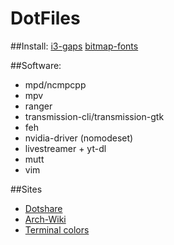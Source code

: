 # DotFiles

##Install:
[i3-gaps](https://aur.archlinux.org/packages/i3-gaps-git/)
[bitmap-fonts](https://github.com/Tecate/bitmap-fonts)

##Software:
 - mpd/ncmpcpp
 - mpv
 - ranger
 - transmission-cli/transmission-gtk
 - feh
 - nvidia-driver (nomodeset)
 - livestreamer + yt-dl
 - mutt
 - vim
  
##Sites 
 - [Dotshare](dotshare.it)
 - [Arch-Wiki](https://wiki.archlinux.org/index.php/)
 - [Terminal colors](terminal.sexy)

